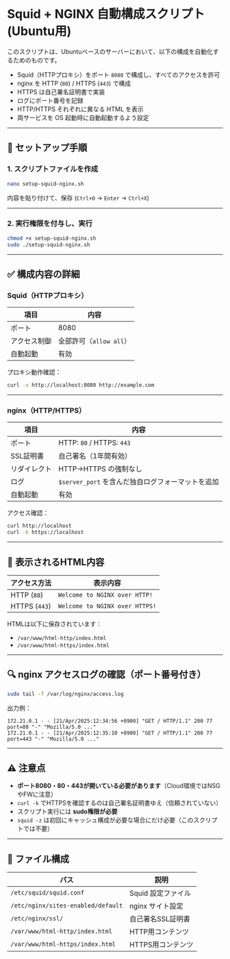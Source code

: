 # Squid + NGINX 自動構成スクリプト (Ubuntu用)

このスクリプトは、Ubuntuベースのサーバーにおいて、以下の構成を自動化するためのものです。

- Squid（HTTPプロキシ）をポート `8080` で構成し、すべてのアクセスを許可
- nginx を HTTP (`80`) / HTTPS (`443`) で構成
- HTTPS は自己署名証明書で実装
- ログにポート番号を記録
- HTTP/HTTPS それぞれに異なる HTML を表示
- 両サービスを OS 起動時に自動起動するよう設定

---

## 🔧 セットアップ手順

### 1. スクリプトファイルを作成

```bash
nano setup-squid-nginx.sh
```

内容を貼り付けて、保存 (`Ctrl+O` → `Enter` → `Ctrl+X`)

---

### 2. 実行権限を付与し、実行

```bash
chmod +x setup-squid-nginx.sh
sudo ./setup-squid-nginx.sh
```

---

## ✅ 構成内容の詳細

### Squid（HTTPプロキシ）

| 項目         | 内容                     |
|--------------|--------------------------|
| ポート       | 8080                     |
| アクセス制御 | 全部許可（`allow all`）   |
| 自動起動     | 有効                     |

プロキシ動作確認：

```bash
curl -x http://localhost:8080 http://example.com
```

---

### nginx（HTTP/HTTPS）

| 項目         | 内容                                           |
|--------------|------------------------------------------------|
| ポート       | HTTP: `80` / HTTPS: `443`                     |
| SSL証明書    | 自己署名（1年間有効）                         |
| リダイレクト | HTTP→HTTPS の強制なし                         |
| ログ         | `$server_port` を含んだ独自ログフォーマットを追加 |
| 自動起動     | 有効                                           |

アクセス確認：

```bash
curl http://localhost
curl -k https://localhost
```

---

## 📝 表示されるHTML内容

| アクセス方法 | 表示内容                           |
|--------------|------------------------------------|
| HTTP (`80`)  | `Welcome to NGINX over HTTP!`      |
| HTTPS (`443`)| `Welcome to NGINX over HTTPS!`     |

HTMLは以下に保存されています：

- `/var/www/html-http/index.html`
- `/var/www/html-https/index.html`

---

## 🔍 nginx アクセスログの確認（ポート番号付き）

```bash
sudo tail -f /var/log/nginx/access.log
```

出力例：

```log
172.21.0.1 - - [21/Apr/2025:12:34:56 +0900] "GET / HTTP/1.1" 200 77 port=80 "-" "Mozilla/5.0 ..."
172.21.0.1 - - [21/Apr/2025:12:35:10 +0900] "GET / HTTP/1.1" 200 77 port=443 "-" "Mozilla/5.0 ..."
```

---

## ⚠ 注意点

- **ポート8080・80・443が開いている必要があります**（Cloud環境ではNSGやFWに注意）
- `curl -k` でHTTPSを確認するのは自己署名証明書ゆえ（信頼されていない）
- スクリプト実行には **sudo権限が必要**
- `squid -z` は初回にキャッシュ構成が必要な場合にだけ必要（このスクリプトでは不要）

---

## 📂 ファイル構成

| パス                             | 説明                           |
|----------------------------------|--------------------------------|
| `/etc/squid/squid.conf`          | Squid 設定ファイル             |
| `/etc/nginx/sites-enabled/default`| nginx サイト設定               |
| `/etc/nginx/ssl/`                | 自己署名SSL証明書              |
| `/var/www/html-http/index.html` | HTTP用コンテンツ               |
| `/var/www/html-https/index.html`| HTTPS用コンテンツ              |